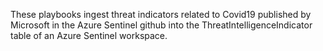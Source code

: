 These playbooks ingest threat indicators related to Covid19 published by Microsoft in the Azure Sentinel github into the ThreatIntelligenceIndicator table of an Azure Sentinel workspace.
